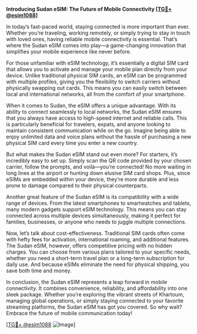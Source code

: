 **Introducing Sudan eSIM: The Future of Mobile Connectivity [[TG💪+ @esim1088](https://t.me/s/esim1088)]**

In today’s fast-paced world, staying connected is more important than ever. Whether you’re traveling, working remotely, or simply trying to stay in touch with loved ones, having reliable mobile connectivity is essential. That’s where the Sudan eSIM comes into play—a game-changing innovation that simplifies your mobile experience like never before.

For those unfamiliar with eSIM technology, it’s essentially a digital SIM card that allows you to activate and manage your mobile plan directly from your device. Unlike traditional physical SIM cards, an eSIM can be programmed with multiple profiles, giving you the flexibility to switch carriers without physically swapping out cards. This means you can easily switch between local and international networks, all from the comfort of your smartphone.

When it comes to Sudan, the eSIM offers a unique advantage. With its ability to connect seamlessly to local networks, the Sudan eSIM ensures that you always have access to high-speed internet and reliable calls. This is particularly beneficial for travelers, expats, and anyone looking to maintain consistent communication while on the go. Imagine being able to enjoy unlimited data and voice plans without the hassle of purchasing a new physical SIM card every time you enter a new country.

But what makes the Sudan eSIM stand out even more? For starters, it’s incredibly easy to set up. Simply scan the QR code provided by your chosen carrier, follow the prompts, and voilà—you’re connected! No more waiting in long lines at the airport or hunting down elusive SIM card shops. Plus, since eSIMs are embedded within your device, they’re more durable and less prone to damage compared to their physical counterparts.

Another great feature of the Sudan eSIM is its compatibility with a wide range of devices. From the latest smartphones to smartwatches and tablets, many modern gadgets support eSIM technology. This means you can stay connected across multiple devices simultaneously, making it perfect for families, businesses, or anyone who needs to juggle multiple connections.

Now, let’s talk about cost-effectiveness. Traditional SIM cards often come with hefty fees for activation, international roaming, and additional features. The Sudan eSIM, however, offers competitive pricing with no hidden charges. You can choose from various plans tailored to your specific needs, whether you need a short-term travel plan or a long-term subscription for daily use. And because eSIMs eliminate the need for physical shipping, you save both time and money.

In conclusion, the Sudan eSIM represents a leap forward in mobile connectivity. It combines convenience, reliability, and affordability into one sleek package. Whether you’re exploring the vibrant streets of Khartoum, managing global operations, or simply staying connected to your favorite streaming platforms, the Sudan eSIM has got you covered. So why wait? Embrace the future of mobile communication today!

[[TG💪+ @esim1088](https://t.me/s/esim1088) ![Image](https://i.postimg.cc/Y0z9fWf4/image.png)]